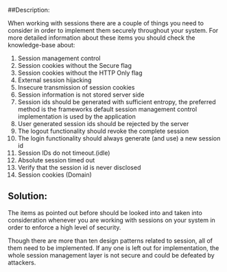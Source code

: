 ##Description:

When working with sessions there are a couple of things you need to consider in order to implement them securely throughout your system. For more detailed information about these items you should check the knowledge-base about:
1.	Session management control
2.	Session cookies without the Secure flag
3.	Session cookies without the HTTP Only flag
4.	External session hijacking
5.	Insecure transmission of session cookies
6.	Session information is not stored server side
7.	Session ids should be generated with sufficient entropy, the preferred method is the frameworks default session management control implementation is used by the application
8.	User generated session ids should be rejected by the server
9.	The logout functionality should revoke the complete session
10.	The login functionality should always generate (and use) a new session id
11.	Session IDs do not timeout.(idle)
12.	Absolute session timed out
13.	Verify that the session id is never disclosed
14.	Session cookies (Domain)

## Solution:

The items as pointed out before should be looked into and taken into consideration
whenever you are working with sessions on your system in order to enforce a
high level of security.

Though there are more than ten design patterns related to session, all of them need to be implemented. 
If any one is left out for implementation, the whole session management layer is not secure and could be defeated by attackers.
